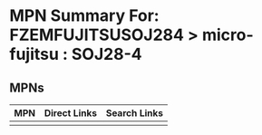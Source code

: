 



# MPN Summary For: FZEMFUJITSUSOJ284 > micro-fujitsu : SOJ28-4

## MPNs
  

|MPN|Direct Links|Search Links|
| :--- | :--- | :--- |
||||
